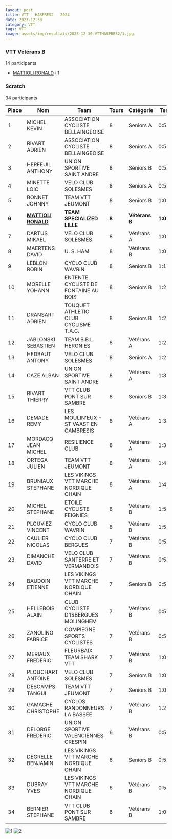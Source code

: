 ```yaml
---
layout: post
title: VTT - HASPRES2 - 2024
date: 2023-12-30
category: VTT
tags: VTT
image: assets/img/resultats/2023-12-30-VTTHASPRES2/1.jpg
---
```


### VTT Vétérans B
14 participants
- [MATTIOLI RONALD](https://teamspecializedlille.cc/coureurs/mattiolironald) : 1

### Scratch
34 participants

| Place | Nom | Team | Tours | Catégorie | Temps |
|---|---|---|---|---|---|
| 1 | MICHEL KEVIN | ASSOCIATION CYCLISTE BELLAINGEOISE | 8 | Seniors A | 0:56:52 | 
| 2 | RIVART ADRIEN | ASSOCIATION CYCLISTE BELLAINGEOISE | 8 | Seniors A | 0:57:42 | 
| 3 | HERFEUIL ANTHONY | UNION SPORTIVE SAINT ANDRE | 8 | Seniors B | 0:58:32 | 
| 4 | MINETTE LOIC | VELO CLUB SOLESMES | 8 | Seniors A | 0:59:50 | 
| 5 | BONNET JOHNNY | TEAM VTT JEUMONT | 8 | Seniors B | 1:0:24 | 
| **6** | **[MATTIOLI RONALD](https://teamspecializedlille.cc/coureurs/mattiolironald)** | **TEAM SPECIALIZED LILLE** | **8** | **Vétérans B** | **1:0:30** | 
| 7 | DARTUS MIKAEL | VELO CLUB SOLESMES | 8 | Vétérans A | 1:0:38 | 
| 8 | MAERTENS DAVID | U. S. HAM | 8 | Vétérans B | 1:0:38 | 
| 9 | LEBLON ROBIN | CYCLO CLUB WAVRIN | 8 | Seniors B | 1:1:5 | 
| 10 | MORELLE YOHANN | ENTENTE CYCLISTE DE FONTAINE AU BOIS | 8 | Seniors B | 1:2:0 | 
| 11 | DRANSART ADRIEN | TOUQUET ATHLETIC CLUB CYCLISME T.A.C. | 8 | Seniors B | 1:2:0 | 
| 12 | JABLONSKI SEBASTIEN | TEAM B.B.L. HERGNIES | 8 | Vétérans A | 1:2:34 | 
| 13 | HEDBAUT ANTONY | VELO CLUB SOLESMES | 8 | Seniors A | 1:2:42 | 
| 14 | CAZE ALBAN | UNION SPORTIVE SAINT ANDRE | 8 | Vétérans A | 1:3:3 | 
| 15 | RIVART THIERRY | VTT  CLUB PONT SUR SAMBRE | 8 | Seniors B | 1:3:10 | 
| 16 | DEMADE REMY | LES MOULIN'EUX - ST VAAST EN CAMBRESIS | 8 | Vétérans A | 1:3:40 | 
| 17 | MORDACQ JEAN MICHEL | RESILIENCE CLUB | 8 | Vétérans A | 1:3:52 | 
| 18 | ORTEGA JULIEN | TEAM VTT JEUMONT | 8 | Vétérans A | 1:4:21 | 
| 19 | BRUNIAUX STEPHANE | LES VIKINGS VTT MARCHE NORDIQUE OHAIN | 8 | Vétérans A | 1:4:48 | 
| 20 | MICHEL STEPHANE | ETOILE CYCLISTE FEIGNIES | 8 | Vétérans B | 1:5:9 | 
| 21 | PLOUVIEZ VINCENT | CYCLO CLUB WAVRIN | 8 | Vétérans B | 1:5:20 | 
| 22 | CAULIER NICOLAS | CYCLO CLUB BERGUES | 7 | Vétérans B | 0:57:27 | 
| 23 | DIMANCHE DAVID | VELO CLUB SANTERRE ET VERMANDOIS | 7 | Vétérans B | 0:57:28 | 
| 24 | BAUDOIN ETIENNE | LES VIKINGS VTT MARCHE NORDIQUE OHAIN | 7 | Seniors B | 0:57:59 | 
| 25 | HELLEBOIS ALAIN | CLUB CYCLISTE D'ISBERGUES MOLINGHEM | 7 | Vétérans B | 0:59:31 | 
| 26 | ZANOLINO FABRICE | COMPIEGNE SPORTS CYCLISTES | 7 | Vétérans B | 0:59:37 | 
| 27 | MERIAUX FREDERIC | FLEURBAIX TEAM SHARK VTT | 7 | Vétérans B | 1:0:4 | 
| 28 | PLOUCHART ANTOINE | VELO CLUB SOLESMES | 7 | Seniors B | 1:0:7 | 
| 29 | DESCAMPS TANGUI | TEAM VTT JEUMONT | 7 | Seniors B | 1:0:41 | 
| 30 | GAMACHE CHRISTOPHE | CYCLOS RANDONNEURS LA BASSEE | 7 | Vétérans B | 1:2:56 | 
| 31 | DELORGE FREDERIC | UNION SPORTIVE VALENCIENNES CRESPIN | 6 | Vétérans B | 0:57:2 | 
| 32 | DEGRELLE BENJAMIN | LES VIKINGS VTT MARCHE NORDIQUE OHAIN | 6 | Seniors B | 0:57:19 | 
| 33 | DUBRAY YVES | LES VIKINGS VTT MARCHE NORDIQUE OHAIN | 6 | Vétérans B | 0:59:0 | 
| 34 | BERNIER STEPHANE | VTT  CLUB PONT SUR SAMBRE | 6 | Vétérans B | 1:0:24 | 

![1](http://teamspecializedlille.github.io/assets/img/resultats/2023-12-30-VTTHASPRES2/1.jpg)
![2](http://teamspecializedlille.github.io/assets/img/resultats/2023-12-30-VTTHASPRES2/2.jpg)